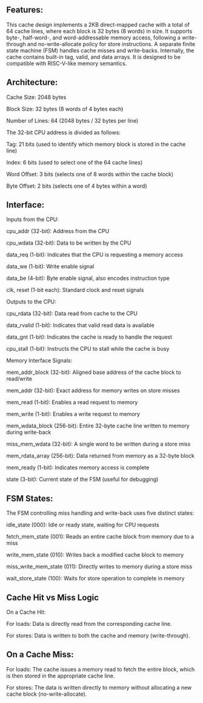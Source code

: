 Features:
--
This cache design implements a 2KB direct-mapped cache with a total of 64 cache lines, where each block is 32 bytes (8 words) in size. It supports byte-, half-word-, and word-addressable memory access, following a write-through and no-write-allocate policy for store instructions. A separate finite state machine (FSM) handles cache misses and write-backs. Internally, the cache contains built-in tag, valid, and data arrays. It is designed to be compatible with RISC-V-like memory semantics.

Architecture:
--
Cache Size: 2048 bytes

Block Size: 32 bytes (8 words of 4 bytes each)

Number of Lines: 64 (2048 bytes / 32 bytes per line)

The 32-bit CPU address is divided as follows:

Tag: 21 bits (used to identify which memory block is stored in the cache line)

Index: 6 bits (used to select one of the 64 cache lines)

Word Offset: 3 bits (selects one of 8 words within the cache block)

Byte Offset: 2 bits (selects one of 4 bytes within a word)

Interface:
--
Inputs from the CPU:

cpu_addr (32-bit): Address from the CPU

cpu_wdata (32-bit): Data to be written by the CPU

data_req (1-bit): Indicates that the CPU is requesting a memory access

data_we (1-bit): Write enable signal

data_be (4-bit): Byte enable signal, also encodes instruction type

clk, reset (1-bit each): Standard clock and reset signals

Outputs to the CPU:

cpu_rdata (32-bit): Data read from cache to the CPU

data_rvalid (1-bit): Indicates that valid read data is available

data_gnt (1-bit): Indicates the cache is ready to handle the request

cpu_stall (1-bit): Instructs the CPU to stall while the cache is busy

Memory Interface Signals:

mem_addr_block (32-bit): Aligned base address of the cache block to read/write

mem_addr (32-bit): Exact address for memory writes on store misses

mem_read (1-bit): Enables a read request to memory

mem_write (1-bit): Enables a write request to memory

mem_wdata_block (256-bit): Entire 32-byte cache line written to memory during write-back

miss_mem_wdata (32-bit): A single word to be written during a store miss

mem_rdata_array (256-bit): Data returned from memory as a 32-byte block

mem_ready (1-bit): Indicates memory access is complete

state (3-bit): Current state of the FSM (useful for debugging)

FSM States:
--
The FSM controlling miss handling and write-back uses five distinct states:

idle_state (000): Idle or ready state, waiting for CPU requests

fetch_mem_state (001): Reads an entire cache block from memory due to a miss

write_mem_state (010): Writes back a modified cache block to memory

miss_write_mem_state (011): Directly writes to memory during a store miss

wait_store_state (100): Waits for store operation to complete in memory

Cache Hit vs Miss Logic
--
On a Cache Hit:

For loads: Data is directly read from the corresponding cache line.

For stores: Data is written to both the cache and memory (write-through).

On a Cache Miss:
--
For loads: The cache issues a memory read to fetch the entire block, which is then stored in the appropriate cache line.

For stores: The data is written directly to memory without allocating a new cache block (no-write-allocate).
